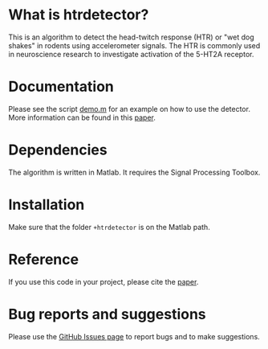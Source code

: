 # What is htrdetector?
This is an algorithm to detect the head-twitch response (HTR) or "wet dog shakes" in rodents using accelerometer signals. The HTR is commonly used in neuroscience research to investigate activation of the 5-HT2A receptor.

# Documentation
Please see the script [demo.m](https://github.com/NRC-Lund/htrdetector/blob/main/demo.m) for an example on how to use the detector. More information can be found in this [paper](https://www.nature.com/articles/s42003-023-05093-6).

# Dependencies
The algorithm is written in Matlab. It requires the Signal Processing Toolbox.

# Installation
Make sure that the folder `+htrdetector` is on the Matlab path.

# Reference
If you use this code in your project, please cite the [paper](https://www.nature.com/articles/s42003-023-05093-6).

# Bug reports and suggestions
Please use the [GitHub Issues page](https://github.com/NRC-Lund/htrdetector/issues) to report bugs and to make suggestions.

